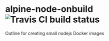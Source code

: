 # alpine-node-onbuild ![Travis CI build status](https://travis-ci.org/iadknet/alpine-node-onbuild.svg?branch=master)

Outline for creating small nodejs Docker images
